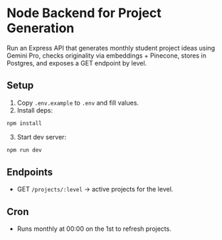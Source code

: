 # Node Backend for Project Generation

Run an Express API that generates monthly student project ideas using Gemini Pro, checks originality via embeddings + Pinecone, stores in Postgres, and exposes a GET endpoint by level.

## Setup
1. Copy `.env.example` to `.env` and fill values.
2. Install deps:
```bash
npm install
```
3. Start dev server:
```bash
npm run dev
```

## Endpoints
- GET `/projects/:level` → active projects for the level.

## Cron
- Runs monthly at 00:00 on the 1st to refresh projects.


